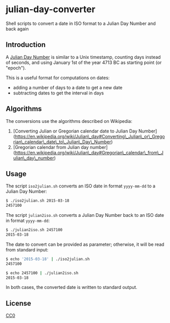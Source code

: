 # julian-day-converter
Shell scripts to convert a date in ISO format to a Julian Day Number
and back again

## Introduction

A [Julian Day Number](https://en.wikipedia.org/wiki/Julian_day#History)
is similar to a Unix timestamp, counting days instead of seconds,
and using January 1st of the year 4713 BC as starting point (or "epoch").

This is a useful format for computations on dates:
* adding a number of days to a date to get a new date
* subtracting dates to get the interval in days

## Algorithms

The conversions use the algorithms described on Wikipedia:

1. [Converting Julian or Gregorian calendar date to Julian Day Number]
   (https://en.wikipedia.org/wiki/Julian\_day#Converting\_Julian\_or\_Gregorian\_calendar\_date\_to\_Julian\_Day\_Number)
2. [Gregorian calendar from Julian day number]
   (https://en.wikipedia.org/wiki/Julian\_day#Gregorian\_calendar\_from\_Julian\_day\_number)

## Usage

The script `iso2julian.sh` converts an ISO date in format `yyyy-mm-dd`
to a Julian Day Number:

```sh
$ ./iso2julian.sh 2015-03-18
2457100
```

The script `julian2iso.sh` converts a Julian Day Number back to an ISO date
in format `yyyy-mm-dd`:

```sh
$ ./julian2iso.sh 2457100
2015-03-18
```

The date to convert can be provided as parameter; otherwise, it will be
read from standard input:

```sh
$ echo '2015-03-18' | ./iso2julian.sh
2457100

$ echo 2457100 | ./julian2iso.sh
2015-03-18
```

In both cases, the converted date is written to standard output.

## License

[CC0](https://creativecommons.org/publicdomain/zero/1.0/)
